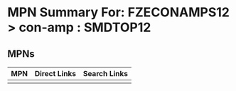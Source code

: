 



# MPN Summary For: FZECONAMPS12 > con-amp : SMDTOP12

## MPNs
  

|MPN|Direct Links|Search Links|
| :--- | :--- | :--- |
||||
